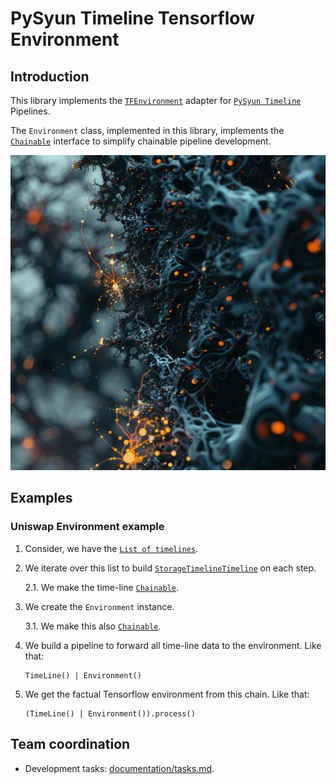 # PySyun Timeline Tensorflow Environment

## Introduction

This library implements the [`TFEnvironment`](https://www.tensorflow.org/agents/tutorials/2_environments_tutorial) adapter 
for [`PySyun Timeline`](https://github.com/pysyun/pysyun-timeline) Pipelines.

The `Environment` class, implemented in this library, implements the [`Chainable`](https://github.com/pysyun/pysyun_chain?tab=readme-ov-file#chainable-class) interface to simplify chainable pipeline development. 

![Tensor flow](tensor_flow.png)

## Examples

### Uniswap Environment example
1. Consider, we have the [`List of timelines`](https://europe-west1-hype-dev.cloudfunctions.net/storage-timeline?schema=0xcA143Ce32Fe78f1f7019d7d551a6402fC5350c73.last-1000-pair). 
2. We iterate over this list to build [`StorageTimelineTimeline`](https://github.com/pysyun/pysyun-timeline/blob/master/pysyun/timeline/sources.py#L25) on each step.

   2.1. We make the time-line [`Chainable`](https://github.com/pysyun/pysyun_chain?tab=readme-ov-file#chainable-class).
3. We create the `Environment` instance.

   3.1. We make this also [`Chainable`](https://github.com/pysyun/pysyun_chain?tab=readme-ov-file#chainable-class).
4. We build a pipeline to forward all time-line data to the environment. Like that:

   ```text
   TimeLine() | Environment()
   ```

5. We get the factual Tensorflow environment from this chain. Like that:
   ```text
   (TimeLine() | Environment()).process()
   ```

## Team coordination
- Development tasks: [documentation/tasks.md](./documentation/tasks.md).
